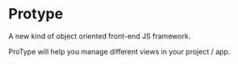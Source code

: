 # Protype
A new kind of object oriented front-end JS framework.

ProType will help you manage different views in your project / app.
